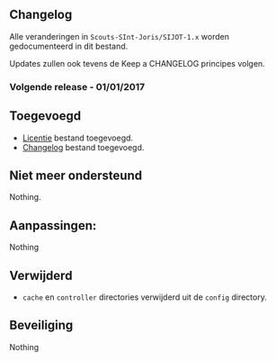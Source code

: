 ## Changelog 

Alle veranderingen in `Scouts-SInt-Joris/SIJOT-1.x` worden gedocumenteerd in dit bestand.

Updates zullen ook tevens de Keep a CHANGELOG principes volgen.

### Volgende release - 01/01/2017

## Toegevoegd

- [Licentie](LICENSE) bestand toegevoegd. 
- [Changelog](CHANGELOG.md) bestand toegevoegd.

## Niet meer ondersteund

Nothing. 

## Aanpassingen: 

Nothing

## Verwijderd

- `cache` en `controller` directories verwijderd uit de `config` directory.

## Beveiliging 

Nothing